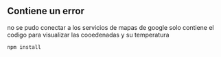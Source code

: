 ## Contiene un error

no se pudo conectar a los servicios de mapas de google solo
contiene el codigo para visualizar las cooedenadas y su temperatura

```
npm install
```